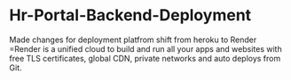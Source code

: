 # Hr-Portal-Backend-Deployment

Made changes for deployment platfrom shift from heroku to Render
 =Render is a unified cloud to build and run all your apps and websites with free TLS certificates, global CDN, private networks and auto deploys from Git.

